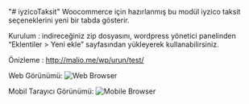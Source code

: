 "# iyzicoTaksit" 
Woocommerce için hazırlanmış bu modül iyzico taksit seçeneklerini yeni bir tabda gösterir.

Kurulum : indireceğiniz zip dosyasını, wordpress yönetici panelinden “Eklentiler > Yeni ekle” sayfasından yükleyerek kullanabilirsiniz.

Önizleme : http://malio.me/wp/urun/test/

Web Görünümü:
![Web Browser](https://i.imgur.com/j6xodop.png)

Mobil Tarayıcı Görünümü:
![Mobile Browser](https://i.imgur.com/RP3fRd9.png) 
